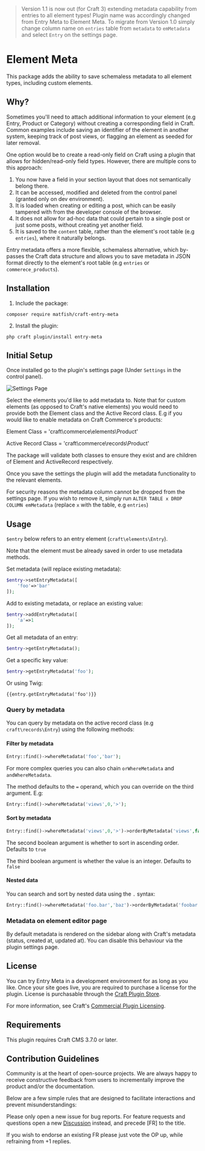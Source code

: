 > Version 1.1 is now out (for Craft 3) extending metadata capability from entries to all element types!
> Plugin name was accordingly changed from Entry Meta to Element Meta.
> To migrate from Version 1.0 simply change column name on `entries` table from `metadata` to `emMetadata` and select `Entry` on the settings page.
# Element Meta

This package adds the ability to save schemaless metadata to all element types, including custom elements.

## Why?

Sometimes you'll need to attach additional information to your element (e.g Entry, Product or Category) without creating a corresponding field in Craft. 
Common examples include saving an identifier of the element in another system, keeping track of post views, or flagging an element as seeded for later removal. 

One option would be to create a read-only field on Craft using a plugin that allows for hidden/read-only field types.
However, there are multiple cons to this approach:

1. You now have a field in your section layout that does not semantically belong there.
2. It can be accessed, modified and deleted from the control panel (granted only on dev environment).
3. It is loaded when creating or editing a post, which can be easily tampered with from the developer console of the
   browser.
4. It does not allow for ad-hoc data that could pertain to a single post or just some posts, without creating yet
   another field.
5. It is saved to the `content` table, rather than the element's root table (e.g `entries`), where it naturally belongs.

Entry metadata offers a more flexible, schemaless alternative, which by-passes the Craft data structure and allows you
to save metadata in JSON format directly to the element's root table (e.g `entries` or `commerece_products`).

## Installation

1. Include the package:

```
composer require matfish/craft-entry-meta
```

2. Install the plugin:

```
php craft plugin/install entry-meta
```

## Initial Setup

Once installed go to the plugin's settings page (Under `Settings` in the control panel).

![Settings Page](https://user-images.githubusercontent.com/1510460/187615962-066465b2-4318-4d81-8de7-f54c1bf0d262.png)

Select the elements you'd like to add metadata to.
Note that for custom elements (as opposed to Craft's native elements) you would need to provide both the Element class and the Active Record class.
E.g if you would like to enable metadata on Craft Commerce's products:

Element Class = 'craft\commerce\elements\Product'

Active Record Class = 'craft\commerce\records\Product'

The package will validate both classes to ensure they exist and are children of Element and ActiveRecord respectively.

Once you save the settings the plugin will add the metadata functionality to the relevant elements.

For security reasons the metadata column cannot be dropped from the settings page.
If you wish to remove it, simply run `ALTER TABLE x DROP COLUMN emMetadata` (replace `x` with the table, e.g `entries`)

## Usage

`$entry` below refers to an entry element (`craft\elements\Entry`).

Note that the element must be already saved in order to use metadata methods.

Set metadata (will replace existing metadata):

```php
$entry->setEntryMetadata([
    'foo'=>'bar'
]);
```

Add to existing metadata, or replace an existing value:

```php
$entry->addEntryMetadata([
    'a'=>1
]);
```

Get all metadata of an entry:

```php
$entry->getEntryMetadata();   
```

Get a specific key value:

```php
$entry->getEntryMetadata('foo');   
```

Or using Twig:

```twig
{{entry.getEntryMetadata('foo')}}
```

### Query by metadata

You can query by metadata on the active record class (e.g `craft\records\Entry`) using the following methods:

#### Filter by metadata
```php
Entry::find()->whereMetadata('foo','bar');
```
For more complex queries you can also chain `orWhereMetadata` and `andWhereMetadata`.

The method defaults to the `=` operand, which you can override on the third argument. E.g:
```php
Entry::find()->whereMetadata('views',0,'>');
```
#### Sort by metadata
```php
Entry::find()->whereMetadata('views',0,'>')->orderByMetadata('views',false, true);
```
The second boolean argument is whether to sort in ascending order. Defaults to `true`

The third boolean argument is whether the value is an integer. Defaults to `false`

#### Nested data
You can search and sort by nested data using the `.` syntax:
```php
Entry::find()->whereMetadata('foo.bar','baz')->orderByMetadata('foobar.baz');
```
### Metadata on element editor page
By default metadata is rendered on the sidebar along with Craft's metadata (status, created at, updated at).
You can disable this behaviour via the plugin settings page.

## License

You can try Entry Meta in a development environment for as long as you like. Once your site goes live, you are required
to purchase a license for the plugin. License is purchasable through
the [Craft Plugin Store](https://plugins.craftcms.com/entry-meta).

For more information, see
Craft's [Commercial Plugin Licensing](https://craftcms.com/docs/3.x/plugins.html#commercial-plugin-licensing).

## Requirements

This plugin requires Craft CMS 3.7.0 or later.

## Contribution Guidelines

Community is at the heart of open-source projects. We are always happy to receive constructive feedback from users to
incrementally improve the product and/or the documentation.

Below are a few simple rules that are designed to facilitate interactions and prevent misunderstandings:

Please only open a new issue for bug reports. For feature requests and questions open a
new [Discussion](https://github.com/matfish2/craft-entry-meta/discussions) instead, and precede [FR] to the title.

If you wish to endorse an existing FR please just vote the OP up, while refraining from +1 replies.